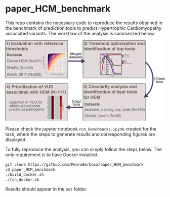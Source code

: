 # paper_HCM_benchmark
This repo contains the necessary code to reproduce the results obtained in the benchmark of prediction tools to predict Hypertrophic Cardiomyopathy associated variants. The workflow of the analysis is summarized below:

![workflow_image](img/workflow.png)

Please check the jupyter notebook `run_benchmarks.ipynb` created for the task, where the steps to generate results and corresponding figures are displayed.

To fully reproduce the analysis, you can simply follow the steps below. The only requirement is to have Docker installed.

``` 
git clone https://github.com/PedroBarbosa/paper_HCM_benchmark
cd paper_HCM_benchmark
./build_docker.sh
./run_docker.sh
```

Results should appear in the `out` folder.

